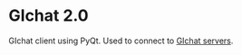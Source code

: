 # GIchat 2.0
GIchat client using PyQt. Used to connect to [GIchat servers](https://github.com/HazmatPants/GIchat-server).
